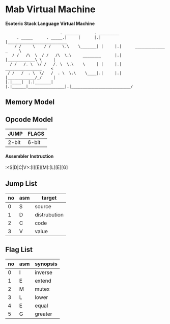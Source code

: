 # Mab Virtual Machine
**Esoteric Stack Language Virtual Machine**
```text
                        . _______      . _________
     . _____      . _____.|     |      |.|       |__________________________
    / /     \    / /     \.\    \_______| |     |.|      _____________ _     \
   / /   /\  \  / /   /\  \.\     ________      |.|      |____________\ \     |
  / /   /. \  \/ /   /. \  \.\    \     | |     |.|      ________________    <
 / /   /  . \  \/   /  . \  \.\    \____|.|     |.|      |____________/_/     |
|.|____|  |.|_______| |.|______|________________|.|__________________________/
```

## Memory Model

## Opcode Model
| JUMP  | FLAGS |
| ----- | ----- |
| 2-bit | 6-bit |

#### Assembler Instruction
:<S|D|C|V>:\[I][E][M]:\[L][E][G]

## Jump List

| no | asm | target         |
| -- | --- | -------------- |
| 0  |  S  | source         |
| 1  |  D  | distrubution   |
| 2  |  C  | code           |
| 3  |  V  | value          |

## Flag List

| no | asm | synopsis |
| -- | --- | -------- |
| 0  |  I  | inverse  |
| 1  |  E  | extend   |
| 2  |  M  | mutex    |
| 3  |  L  | lower    |
| 4  |  E  | equal    |
| 5  |  G  | greater  |